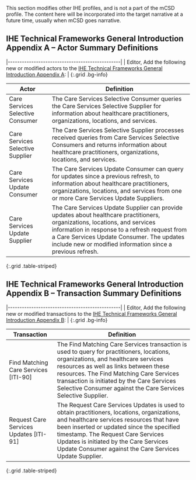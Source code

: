 <div markdown="1" class="stu-note">
This section modifies other IHE profiles, and is not a part of the mCSD profile. The content here will be incorporated into the target narrative at a future time, usually when mCSD goes narrative.
</div>

## IHE Technical Frameworks General Introduction Appendix A – Actor Summary Definitions

|------------------------------------------------|
| Editor, Add the following new or modified actors to the [IHE Technical Frameworks General Introduction Appendix A](https://profiles.ihe.net/GeneralIntro/ch-A.html): |
{:.grid .bg-info}


| Actor                            | Definition                                                                                                                                                                                                                                                                                |
| -------------------------------- | ----------------------------------------------------------------------------------------------------------------------------------------------------------------------------------------------------------------------------------------------------------------------------------------- |
| Care Services Selective Consumer | The Care Services Selective Consumer queries the Care Services Selective Supplier for information about healthcare practitioners, organizations, locations, and services.                                                                                                                 |
| Care Services Selective Supplier | The Care Services Selective Supplier processes received queries from Care Services Selective Consumers and returns information about healthcare practitioners, organizations, locations, and services.                                                                                    |
| Care Services Update Consumer    | The Care Services Update Consumer can query for updates since a previous refresh, to information about healthcare practitioners, organizations, locations, and services from one or more Care Services Update Suppliers.                                                                  |
| Care Services Update Supplier    | The Care Services Update Supplier can provide updates about healthcare practitioners, organizations, locations, and services information in response to a refresh request from a Care Services Update Consumer. The updates include new or modified information since a previous refresh. |
{:.grid .table-striped}


## IHE Technical Frameworks General Introduction Appendix B – Transaction Summary Definitions

|------------------------------------------------|
| Editor, Add the following new or modified transactions to the [IHE Technical Frameworks General Introduction Appendix B](https://profiles.ihe.net/GeneralIntro/ch-B.html): |
{:.grid .bg-info}


| Transaction                              | Definition                                                                                                                                                                                                                                                                                                                           |
| ---------------------------------------- | ------------------------------------------------------------------------------------------------------------------------------------------------------------------------------------------------------------------------------------------------------------------------------------------------------------------------------------ |
| Find Matching Care Services \[ITI-90\]   | The Find Matching Care Services transaction is used to query for practitioners, locations, organizations, and healthcare services resources as well as links between these resources. The Find Matching Care Services transaction is initiated by the Care Services Selective Consumer against the Care Services Selective Supplier. |
| Request Care Services Updates \[ITI-91\] | The Request Care Services Updates is used to obtain practitioners, locations, organizations, and healthcare services resources that have been inserted or updated since the specified timestamp. The Request Care Services Updates is initiated by the Care Services Update Consumer against the Care Services Update Supplier.      |
{:.grid .table-striped}